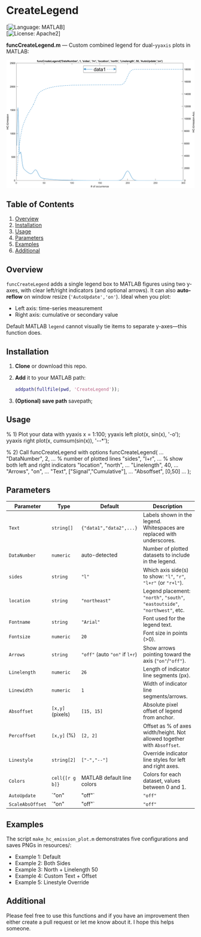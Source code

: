 # CreateLegend

[![Language: MATLAB](https://img.shields.io/badge/Language-MATLAB-blue.svg)]  
[![License: Apache2](https://img.shields.io/badge/License-Apache2-yellow.svg)]

**funcCreateLegend.m** — Custom combined legend for dual-`yyaxis` plots in MATLAB:
<div align="center">
    <img src="resources/Example3.png">
</div>


## Table of Contents

1. [Overview](#overview)  
2. [Installation](#installation)  
3. [Usage](#usage)  
4. [Parameters](#parameters)  
5. [Examples](#examples)  
6. [Additional](#additional)


## Overview

`funcCreateLegend` adds a single legend box to MATLAB figures using two y-axes, with clear left/right indicators (and optional arrows). It can also **auto-reflow** on window resize (`'AutoUpdate','on'`). Ideal when you plot:

- Left axis: time-series measurement  
- Right axis: cumulative or secondary value  

Default MATLAB `legend` cannot visually tie items to separate y-axes—this function does.


## Installation

1. **Clone** or download this repo.  
2. **Add** it to your MATLAB path:

   ```matlab
   addpath(fullfile(pwd, 'CreateLegend'));
3. **(Optional) save path** savepath;


## Usage
% 1) Plot your data with yyaxis
x = 1:100;
yyaxis left
plot(x, sin(x), '-o');
yyaxis right
plot(x, cumsum(sin(x)), '--*');

% 2) Call funcCreateLegend with options
funcCreateLegend( ...
    "DataNumber", 2,      ... % number of plotted lines
    "sides", "l+r",       ... % show both left and right indicators
    "location", "north",  ...
    "Linelength", 40,     ...
    "Arrows", "on",       ...
    "Text", ["Signal","Cumulative"], ...
    "Absoffset", [0,50]   ...
);

## Parameters
| Parameter     | Type              | Default                        | Description |
|---------------|-------------------|--------------------------------|-------------|
| `Text`        | `string[]`        | `{"data1","data2",...}`        | Labels shown in the legend. Whitespaces are replaced with underscores. |
| `DataNumber`  | `numeric`         | auto-detected                  | Number of plotted datasets to include in the legend. |
| `sides`       | `string`          | `"l"`                          | Which axis side(s) to show: `"l"`, `"r"`, `"l+r"` (or `"r+l"`). |
| `location`    | `string`          | `"northeast"`                  | Legend placement: `"north"`, `"south"`, `"eastoutside"`, `"northwest"`, etc. |
| `Fontname`    | `string`          | `"Arial"`                      | Font used for the legend text. |
| `Fontsize`    | `numeric`         | `20`                           | Font size in points (>0). |
| `Arrows`      | `string`          | `"off"` (auto `"on"` if `l+r`) | Show arrows pointing toward the axis (`"on"`/`"off"`). |
| `Linelength`  | `numeric`         | `26`                           | Length of indicator line segments (px). |
| `Linewidth`   | `numeric`         | `1`                            | Width of indicator line segments/arrows. |
| `Absoffset`   | `[x,y]` (pixels)  | `[15, 15]`                     | Absolute pixel offset of legend from anchor. |
| `Percoffset`  | `[x,y]` (%)       | `[2, 2]`                       | Offset as % of axes width/height. Not allowed together with `Absoffset`. |
| `Linestyle`   | `string[2]`       | `["-","--"]`                   | Override indicator line styles for left and right axes. |
| `Colors`      | `cell{[r g b]}`   | MATLAB default line colors     | Colors for each dataset, values between 0 and 1. |
| `AutoUpdate`  | `"on"|"off"`      | `"off"`                        | If `"on"`, the legend automatically repositions (and can rescale) when the figure is resized. |
| `ScaleAbsOffset` | `"on"|"off"`   | `"off"`                        | When using `Absoffset`, scale the pixel offset with the figure size during `AutoUpdate`. |

## Examples
The script `make_hc_emission_plot.m` demonstrates five configurations and saves PNGs in resources/:
- Example 1: Default
- Example 2: Both Sides
- Example 3: North + Linelength 50
- Example 4: Custom Text + Offset
- Example 5: Linestyle Override

## Additional
Please feel free to use this functions and if you have an improvement then either create a pull request or let me know about it.
I hope this helps someone.
